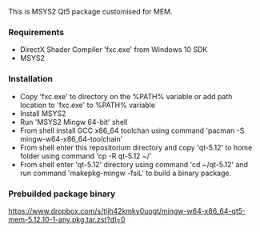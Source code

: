 This is MSYS2 Qt5 package customised for MEM.

### Requirements ###
 - DirectX Shader Compiler 'fxc.exe' from Windows 10 SDK
 - MSYS2

### Installation ###
 - Copy 'fxc.exe' to directory on the %PATH% variable or add path location to 'fxc.exe' to %PATH% variable
 - Install MSYS2
 - Run 'MSYS2 Mingw 64-bit' shell
 - From shell install GCC x86_64 toolchan using command 'pacman -S mingw-w64-x86_64-toolchain'
 - From shell enter this repositorium directory and copy 'qt-5.12' to home folder using command 'cp -R qt-5.12 ~/'
 - From shell enter 'qt-5.12' directory using command 'cd ~/qt-5.12' and run command 'makepkg-mingw -fsiL' to build a binary package.

### Prebuilded package binary ###

https://www.dropbox.com/s/tijh42kmky0uogt/mingw-w64-x86_64-qt5-mem-5.12.10-1-any.pkg.tar.zst?dl=0
